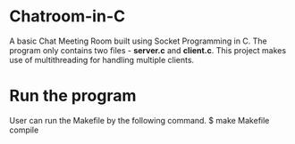 # Chatroom-in-C

A basic Chat Meeting Room built using Socket Programming in C. The program only contains two files - <b>server.c</b> and <b>client.c</b>. This project makes use of multithreading for handling multiple clients.

# Run the program

User can run the Makefile by the following command.
$ make Makefile compile
